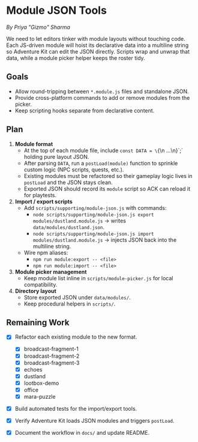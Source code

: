 # Module JSON Tools
*By Priya "Gizmo" Sharma*

We need to let editors tinker with module layouts without touching code. Each JS-driven module will hoist its declarative data into a multiline string so Adventure Kit can edit the JSON directly. Scripts wrap and unwrap that data, while a module picker helper keeps the roster tidy.

## Goals
- Allow round-tripping between `*.module.js` files and standalone JSON.
- Provide cross-platform commands to add or remove modules from the picker.
- Keep scripting hooks separate from declarative content.

## Plan
1. **Module format**
   - At the top of each module file, include `const DATA = \`{\n  ...\n}\`;` holding pure layout JSON.
   - After parsing `DATA`, run a `postLoad(module)` function to sprinkle custom logic (NPC scripts, quests, etc.).
   - Existing modules must be refactored so their gameplay logic lives in `postLoad` and the JSON stays clean.
   - Exported JSON should record its `module` script so ACK can reload it for playtests.
2. **Import / export scripts**
   - Add `scripts/supporting/module-json.js` with commands:
     - `node scripts/supporting/module-json.js export modules/dustland.module.js` → writes `data/modules/dustland.json`.
     - `node scripts/supporting/module-json.js import modules/dustland.module.js` → injects JSON back into the multiline string.
   - Wire npm aliases:
     - `npm run module:export -- <file>`
     - `npm run module:import -- <file>`
3. **Module picker management**
   - Keep module list inline in `scripts/module-picker.js` for local compatibility.
4. **Directory layout**
   - Store exported JSON under `data/modules/`.
   - Keep procedural helpers in `scripts/`.

## Remaining Work
- [x] Refactor each existing module to the new format.
  - [x] broadcast-fragment-1
  - [x] broadcast-fragment-2
  - [x] broadcast-fragment-3
  - [x] echoes
  - [x] dustland
  - [x] lootbox-demo
  - [x] office
  - [x] mara-puzzle
- [x] Build automated tests for the import/export tools.
- [x] Verify Adventure Kit loads JSON modules and triggers `postLoad`.
- [x] Document the workflow in `docs/` and update README.

